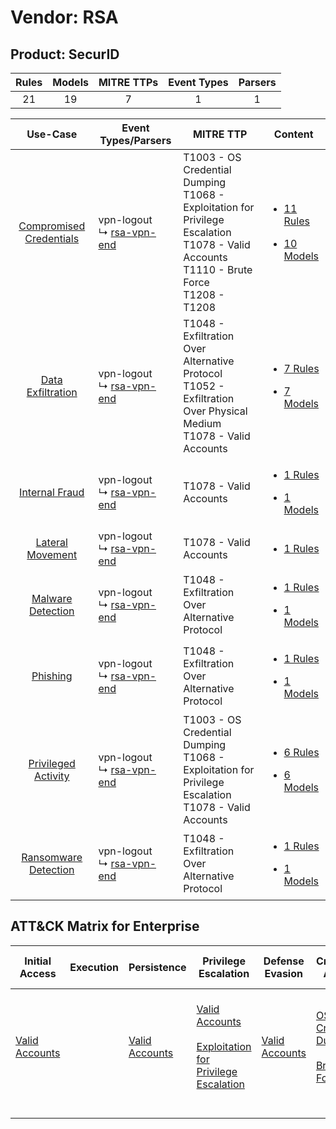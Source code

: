 Vendor: RSA
===========
Product: SecurID
----------------
| Rules | Models | MITRE TTPs | Event Types | Parsers |
|:-----:|:------:|:----------:|:-----------:|:-------:|
|  21   |   19   |     7      |      1      |    1    |

|                                  Use-Case                                  | Event Types/Parsers                                                       | MITRE TTP                                                                                                                                            | Content                                                                                                          |
|:--------------------------------------------------------------------------:| ------------------------------------------------------------------------- | ---------------------------------------------------------------------------------------------------------------------------------------------------- | ---------------------------------------------------------------------------------------------------------------- |
| [Compromised Credentials](../../../UseCases/uc_compromised_credentials.md) |  vpn-logout<br> ↳ [rsa-vpn-end](Parsers/parserContent_rsa-vpn-end.md)<br> | T1003 - OS Credential Dumping<br>T1068 - Exploitation for Privilege Escalation<br>T1078 - Valid Accounts<br>T1110 - Brute Force<br>T1208 - T1208<br> | [<ul><li>11 Rules</li></ul><ul><li>10 Models</li></ul>](Rules_Models/r_m_rsa_securid_Compromised_Credentials.md) |
|       [Data Exfiltration](../../../UseCases/uc_data_exfiltration.md)       |  vpn-logout<br> ↳ [rsa-vpn-end](Parsers/parserContent_rsa-vpn-end.md)<br> | T1048 - Exfiltration Over Alternative Protocol<br>T1052 - Exfiltration Over Physical Medium<br>T1078 - Valid Accounts<br>                            | [<ul><li>7 Rules</li></ul><ul><li>7 Models</li></ul>](Rules_Models/r_m_rsa_securid_Data_Exfiltration.md)         |
|          [Internal Fraud](../../../UseCases/uc_internal_fraud.md)          |  vpn-logout<br> ↳ [rsa-vpn-end](Parsers/parserContent_rsa-vpn-end.md)<br> | T1078 - Valid Accounts<br>                                                                                                                           | [<ul><li>1 Rules</li></ul><ul><li>1 Models</li></ul>](Rules_Models/r_m_rsa_securid_Internal_Fraud.md)            |
|        [Lateral Movement](../../../UseCases/uc_lateral_movement.md)        |  vpn-logout<br> ↳ [rsa-vpn-end](Parsers/parserContent_rsa-vpn-end.md)<br> | T1078 - Valid Accounts<br>                                                                                                                           | [<ul><li>1 Rules</li></ul>](Rules_Models/r_m_rsa_securid_Lateral_Movement.md)                                    |
|       [Malware Detection](../../../UseCases/uc_malware_detection.md)       |  vpn-logout<br> ↳ [rsa-vpn-end](Parsers/parserContent_rsa-vpn-end.md)<br> | T1048 - Exfiltration Over Alternative Protocol<br>                                                                                                   | [<ul><li>1 Rules</li></ul><ul><li>1 Models</li></ul>](Rules_Models/r_m_rsa_securid_Malware_Detection.md)         |
|                [Phishing](../../../UseCases/uc_phishing.md)                |  vpn-logout<br> ↳ [rsa-vpn-end](Parsers/parserContent_rsa-vpn-end.md)<br> | T1048 - Exfiltration Over Alternative Protocol<br>                                                                                                   | [<ul><li>1 Rules</li></ul><ul><li>1 Models</li></ul>](Rules_Models/r_m_rsa_securid_Phishing.md)                  |
|     [Privileged Activity](../../../UseCases/uc_privileged_activity.md)     |  vpn-logout<br> ↳ [rsa-vpn-end](Parsers/parserContent_rsa-vpn-end.md)<br> | T1003 - OS Credential Dumping<br>T1068 - Exploitation for Privilege Escalation<br>T1078 - Valid Accounts<br>                                         | [<ul><li>6 Rules</li></ul><ul><li>6 Models</li></ul>](Rules_Models/r_m_rsa_securid_Privileged_Activity.md)       |
|    [Ransomware Detection](../../../UseCases/uc_ransomware_detection.md)    |  vpn-logout<br> ↳ [rsa-vpn-end](Parsers/parserContent_rsa-vpn-end.md)<br> | T1048 - Exfiltration Over Alternative Protocol<br>                                                                                                   | [<ul><li>1 Rules</li></ul><ul><li>1 Models</li></ul>](Rules_Models/r_m_rsa_securid_Ransomware_Detection.md)      |

ATT&CK Matrix for Enterprise
----------------------------
| Initial Access                                                      | Execution | Persistence                                                         | Privilege Escalation                                                                                                                                          | Defense Evasion                                                     | Credential Access                                                                                                                          | Discovery | Lateral Movement | Collection | Command and Control | Exfiltration                                                                                                                                                                      | Impact |
| ------------------------------------------------------------------- | --------- | ------------------------------------------------------------------- | ------------------------------------------------------------------------------------------------------------------------------------------------------------- | ------------------------------------------------------------------- | ------------------------------------------------------------------------------------------------------------------------------------------ | --------- | ---------------- | ---------- | ------------------- | --------------------------------------------------------------------------------------------------------------------------------------------------------------------------------- | ------ |
| [Valid Accounts](https://attack.mitre.org/techniques/T1078)<br><br> |           | [Valid Accounts](https://attack.mitre.org/techniques/T1078)<br><br> | [Valid Accounts](https://attack.mitre.org/techniques/T1078)<br><br>[Exploitation for Privilege Escalation](https://attack.mitre.org/techniques/T1068)<br><br> | [Valid Accounts](https://attack.mitre.org/techniques/T1078)<br><br> | [OS Credential Dumping](https://attack.mitre.org/techniques/T1003)<br><br>[Brute Force](https://attack.mitre.org/techniques/T1110)<br><br> |           |                  |            |                     | [Exfiltration Over Alternative Protocol](https://attack.mitre.org/techniques/T1048)<br><br>[Exfiltration Over Physical Medium](https://attack.mitre.org/techniques/T1052)<br><br> |        |